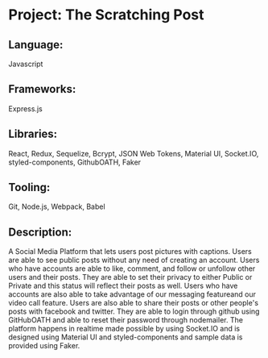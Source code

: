 # Project: The Scratching Post

## Language:
Javascript

## Frameworks:
Express.js

## Libraries:
React, Redux, Sequelize, Bcrypt, JSON Web Tokens, Material UI, Socket.IO, styled-components, GithubOATH, Faker
## Tooling:
Git, Node.js, Webpack, Babel

## Description:
A Social Media Platform that lets users post pictures with captions. Users are able to see public posts without any need of creating an account.
Users who have accounts are able to like, comment, and follow or unfollow other users and their posts.
They are able to set their privacy to either Public or Private and this status will reflect their posts as well.
Users who have accounts are also able to take advantage of our messaging featureand our video call feature.
Users are also able to share their posts or other people's posts with facebook and twitter.
They are able to login through github using GitHubOATH and able to reset their password through nodemailer.
The platform happens in realtime made possible by using Socket.IO and is designed using Material UI and styled-components and sample data is provided using Faker.
